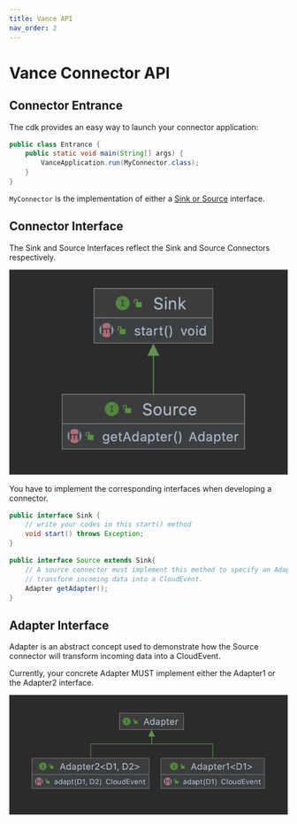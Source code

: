 ```yaml
---
title: Vance API
nav_order: 2
---
```


# Vance Connector API

## Connector Entrance

The cdk provides an easy way to launch your connector application:

```java
public class Entrance {
    public static void main(String[] args) {
        VanceApplication.run(MyConnector.class);
    }
}
```

`MyConnector` is the implementation of either a [Sink or Source](#connector-interface) interface.

## Connector Interface

The Sink and Source Interfaces reflect the Sink and Source Connectors respectively.

![connector](connector.png)

You have to implement the corresponding interfaces when developing a connector.
```java
public interface Sink {
    // write your codes in this start() method
    void start() throws Exception;
}
```

```java
public interface Source extends Sink{
    // A source connector must implement this method to specify an Adapter to tell how the connector will
    // transform incoming data into a CloudEvent.
    Adapter getAdapter();
}
```

## Adapter Interface

Adapter is an abstract concept used to demonstrate how the Source connector will transform incoming data into
a CloudEvent.

Currently, your concrete Adapter MUST implement either the Adapter1 or the Adapter2 interface.

![adapter](adapter.png)
